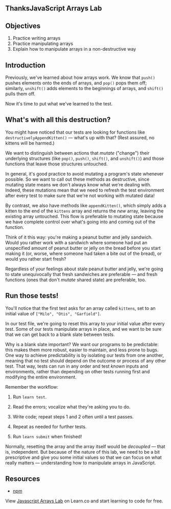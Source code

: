 ThanksJavaScript Arrays Lab
---

## Objectives

1. Practice writing arrays
2. Practice manipulating arrays
3. Explain how to manipulate arrays in a non-destructive way

## Introduction

Previously, we've learned about how arrays work. We know that `push()` pushes elements onto the ends of arrays, and `pop()` pops them off; similarly, `unshift()` adds elements to the beginnings of arrays, and `shift()` pulls them off.

Now it's time to put what we've learned to the test.

## What's with all this destruction?

You might have noticed that our tests are looking for functions like `destructivelyAppendKitten()` — what's up with that? (Rest assured, no kittens will be harmed.)

We want to distinguish between actions that _mutate_ ("change") their underlying structures (like `pop()`, `push()`, `shift()`, and `unshift()`) and those functions that leave those structures untouched.

In general, it's good practice to avoid mutating a program's state whenever possible. So we want to call out these methods as destructive, since mutating state means we don't always know what we're dealing with. Indeed, these mutations mean that we need to refresh the test environment after every test to make sure that we're not working with mutated data!

By contrast, we also have methods like `appendKitten()`, which simply adds a kitten to the end of the `kittens` array and returns the _new_ array, leaving the existing array untouched. This flow is preferable to mutating state because we have complete control over what's going into and coming out of the function.

Think of it this way: you're making a peanut butter and jelly sandwich. Would you rather work with a sandwich where someone had put an unspecified amount of peanut butter or jelly on the bread before you start making it (or, worse, where someone had taken a bite out of the bread), or would you rather start fresh?

Regardless of your feelings about stale peanut butter and jelly, we're going to state unequivocally that fresh sandwiches are preferable — and fresh functions (ones that don't _mutate_ shared state) are preferable, too.

## Run those tests!

You'll notice that the first test asks for an array called `kittens`, set to an initial value of `["Milo", "Otis", "Garfield"]`.

In our test file, we're going to reset this array to your initial value after every test. Some of our tests manipulate arrays in place, and we want to be sure that we can get back to a blank slate between tests.

Why is a blank slate important? We want our programs to be predictable: this makes them more robust, easier to maintain, and less prone to bugs. One way to achieve predictability is by isolating our tests from one another, meaning that no test should depend on the outcome or process of any other test. That way, tests can run in any order and test _known_ inputs and environments, rather than depending on other tests running first and modifying the entire environment.

Remember the workflow:

1. Run `learn test`.

2. Read the errors; vocalize what they're asking you to do.

3. Write code; repeat steps 1 and 2 often until a test passes.

4. Repeat as needed for further tests.

5. Run `learn submit` when finished!

Normally, resetting the array and the array itself would be _decoupled_ — that is, independent. But because of the nature of this lab, we need to be a bit prescriptive and give you some initial values so that we can focus on what really matters — understanding how to manipulate arrays in JavaScript.

## Resources

- [npm](https://npmjs.org)

<p class='util--hide'>View <a href='https://learn.co/lessons/javascript-arrays-lab'>Javascript Arrays Lab</a> on Learn.co and start learning to code for free.</p>
